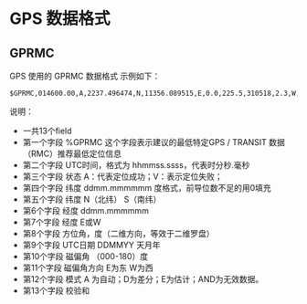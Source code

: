 # GPS 数据格式

## GPRMC
GPS 使用的 GPRMC 数据格式 示例如下：
```
$GPRMC,014600.00,A,2237.496474,N,11356.089515,E,0.0,225.5,310518,2.3,W,A*23
```

说明：
- 一共13个field
- 第一个字段 %GPRMC 这个字段表示建议的最低特定GPS / TRANSIT 数据（RMC）推荐最低定位信息
- 第二个字段 UTC时间，格式为 hhmmss.ssss，代表时分秒.毫秒
- 第三个字段 状态 A：代表定位成功；V：表示定位失败；
- 第四个字段 纬度 ddmm.mmmmmm 度格式，前导位数不足的用0填充
- 第五个字段 纬度 N（北纬） S（南纬）
- 第6个字段 经度 ddmm.mmmmmm 
- 第7个字段 经度 E或W
- 第8个字段 方位角，度（二维方向，等效于二维罗盘）
- 第9个字段 UTC日期 DDMMYY 天月年
- 第10个字段 磁偏角 （000-180）度
- 第11个字段 磁偏角方向 E为东 W为西
- 第12个字段 模式 A 为自动；D为差分；E为估计；AND为无效数据。
- 第13个字段 校验和